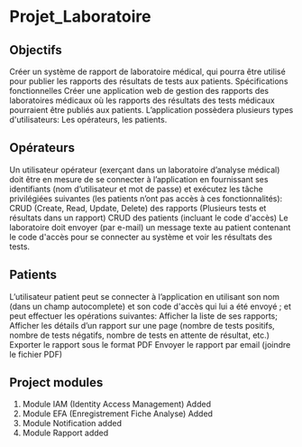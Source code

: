 # Projet_Laboratoire

## Objectifs

Créer un système de rapport de laboratoire médical, qui pourra être utilisé pour publier les rapports des résultats de tests aux patients.
Spécifications fonctionnelles
Créer une application web de gestion des rapports des laboratoires médicaux où les rapports des résultats des tests médicaux pourraient être publiés aux patients.
L’application possèdera plusieurs types d'utilisateurs: Les opérateurs, les patients. 

## Opérateurs
	
Un utilisateur opérateur (exerçant dans un laboratoire d’analyse médical) doit être en mesure de se connecter à l’application en fournissant ses identifiants (nom d’utilisateur et mot de passe) et exécutez les tâche privilégiées suivantes (les patients n’ont pas accès à ces fonctionnalités):
CRUD (Create, Read, Update, Delete) des rapports (Plusieurs tests et résultats dans un rapport)
CRUD des patients (incluant le code d'accès)
Le laboratoire doit envoyer (par e-mail) un message texte au patient contenant le code d'accès pour se connecter au système et voir les résultats des tests. 
	
## Patients
	
L’utilisateur patient peut se connecter à l’application en utilisant son nom (dans un champ autocomplete) et son code d'accès qui lui a été envoyé ; et peut effectuer les opérations suivantes:
Afficher la liste de ses rapports;
Afficher les détails d’un rapport sur une page (nombre de tests positifs, nombre de tests négatifs, nombre de tests en attente de résultat, etc.)
Exporter le rapport sous le format PDF
Envoyer le rapport par email (joindre le fichier PDF)

## Project modules 
   1. Module IAM (Identity Access Management) Added  
   2. Module EFA (Enregistrement Fiche Analyse) Added 
   3. Module Notification added
   4. Module Rapport added
